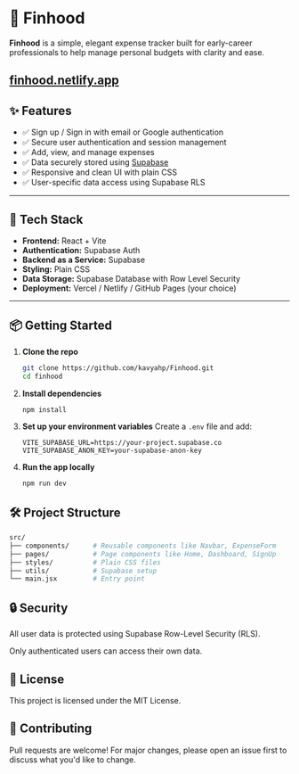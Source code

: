 # 🧾 Finhood

**Finhood** is a simple, elegant expense tracker built for early-career professionals to help manage personal budgets with clarity and ease.

## [finhood.netlify.app](https://finhood.netlify.app/)

## ✨ Features

- ✅ Sign up / Sign in with email or Google authentication
- ✅ Secure user authentication and session management
- ✅ Add, view, and manage expenses
- ✅ Data securely stored using [Supabase](https://supabase.io)
- ✅ Responsive and clean UI with plain CSS
- ✅ User-specific data access using Supabase RLS

---

## 🚀 Tech Stack

- **Frontend:** React + Vite
- **Authentication:** Supabase Auth
- **Backend as a Service:** Supabase
- **Styling:** Plain CSS
- **Data Storage:** Supabase Database with Row Level Security
- **Deployment:** Vercel / Netlify / GitHub Pages (your choice)

---

## 📦 Getting Started

1. **Clone the repo**

   ```bash
   git clone https://github.com/kavyahp/Finhood.git
   cd finhood
   ```

2. **Install dependencies**

   ```bash
   npm install
   ```

3. **Set up your environment variables**
   Create a `.env` file and add:

   ```env
   VITE_SUPABASE_URL=https://your-project.supabase.co
   VITE_SUPABASE_ANON_KEY=your-supabase-anon-key
   ```

4. **Run the app locally**
   ```bash
   npm run dev
   ```

## 🛠️ Project Structure

```bash
src/
├── components/      # Reusable components like Navbar, ExpenseForm
├── pages/           # Page components like Home, Dashboard, SignUp
├── styles/          # Plain CSS files
├── utils/           # Supabase setup
└── main.jsx         # Entry point
```

## 🔒 Security

All user data is protected using Supabase Row-Level Security (RLS).

Only authenticated users can access their own data.

## 📄 License

This project is licensed under the MIT License.

## 🤝 Contributing

Pull requests are welcome! For major changes, please open an issue first to discuss what you'd like to change.
